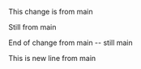 This change is from main

Still from main

End of change from main -- still main

This is new line from main
